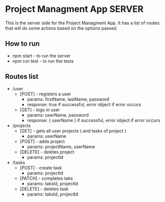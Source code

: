 # Project Managment App SERVER

This is the server side for the Project Managment App. It has a list of routes that will do some actions based on the options passed.

## How to run

- npm start - to run the server
- npm run test - to run the tests

## Routes list

- /user
  - [POST] - registers a user
    - params: firstName, lastName, password
    - response: true if successful, error object if error occurs
  - [GET] - logs in user
    - params: userName, password
    - response: { userName } if successful, error object if error occurs
- /projects
  - [GET] - gets all user projects ( and tasks of project )
    - params: userName
  - [POST] - adds project
    - params: projectName, userName
  - [DELETE] - deletes project
    - params: projectId
- /tasks
  - [POST] - create task
    - params: projectId
  - [PATCH] - completes taks
    - params: taksId, projectId
  - [DELETE] - deletes task
    - params: taksId, projectId
